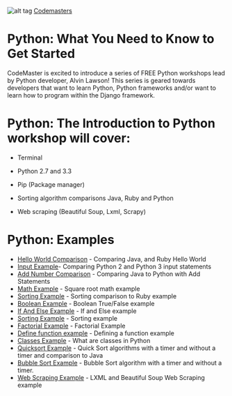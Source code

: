 ![alt tag](http://www.codemaster.nyc/uploads/4/8/4/6/48467487/1425663631.png)
[Codemasters]
# Python: What You Need to Know to Get Started

CodeMaster is excited to introduce a series of FREE Python workshops lead by Python developer, Alvin Lawson! This series is geared towards developers that want to learn Python, Python frameworks and/or want to learn how to program within the Django framework. 

# Python: The Introduction to Python workshop will cover:

* Terminal

* Python 2.7 and 3.3

* Pip (Package manager)

* Sorting algorithm comparisons Java, Ruby and Python

* Web scraping (Beautiful Soup, Lxml, Scrapy)

# Python: Examples
* [Hello World Comparison] - Comparing Java, and Ruby Hello World
* [Input Example]- Comparing Python 2 and Python 3 input statements
* [Add Number Comparison] - Comparing Java to Python with Add Statements
* [Math Example] - Square root math example
* [Sorting Example] - Sorting comparison to Ruby example
* [Boolean Example] - Boolean True/False example
* [If And Else Example] - If and Else example
* [Sorting Example] - Sorting example
* [Factorial Example] - Factorial Example
* [Define function example] - Defining a function example 
* [Classes Example] - What are classes in Python
* [Quicksort Example] - Quick Sort algorithms with a timer and without a timer and comparison to Java
* [Bubble Sort Example] - Bubble Sort algorithm with a timer and without a timer. 
* [Web Scraping Example] - LXML and Beautiful Soup Web Scraping example

[Codemasters]:http://www.codemaster.nyc/

[Hello World Comparison]:https://github.com/al11588/PythonWorkshopDay1/tree/master/example1
[Input Example]:https://github.com/al11588/PythonWorkshopDay1/tree/master/example2
[Add Number Comparison]:https://github.com/al11588/PythonWorkshopDay1/tree/master/example3
[Math Example]:https://github.com/al11588/PythonWorkshopDay1/tree/master/example4
[Sorting Example]:https://github.com/al11588/PythonWorkshopDay1/tree/master/example5
[Boolean Example]:https://github.com/al11588/PythonWorkshopDay1/tree/master/example6
[If And Else Example]:https://github.com/al11588/PythonWorkshopDay1/tree/master/example7
[Sorting Example]:https://github.com/al11588/PythonWorkshopDay1/tree/master/example8
[Factorial Example]:https://github.com/al11588/PythonWorkshopDay1/tree/master/example9
[Define function example]:https://github.com/al11588/PythonWorkshopDay1/tree/master/example10
[Classes Example]:https://github.com/al11588/PythonWorkshopDay1/tree/master/example11
[Quicksort Example]:https://github.com/al11588/PythonWorkshopDay1/tree/master/example12
[Bubble Sort Example]:https://github.com/al11588/PythonWorkshopDay1/tree/master/example13
[Web Scraping Example]:https://github.com/al11588/PythonWorkshopDay1/tree/master/example14

